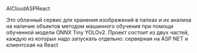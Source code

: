 AICloudASPReact

Это облачный сервис для хранения изображений в папках и их анализа на наличие объектов методом машинного обучения 
при помощи обученной модели ONNX Tiny YOLOv2. Проект состоит из двух частей, каждую из которых надо запускать отдельно: серверная на ASP NET и клиентская на React
